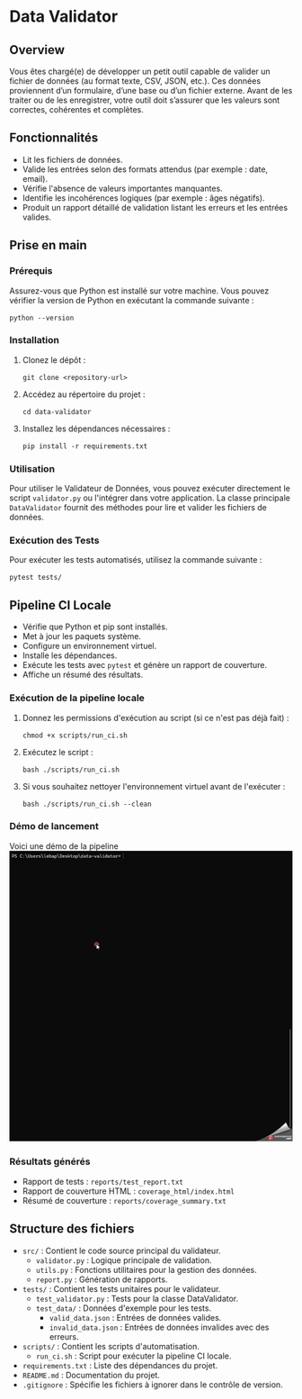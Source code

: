# Data Validator

## Overview
Vous êtes chargé(e) de développer un petit outil capable de valider un fichier de données (au format texte, CSV, JSON, etc.). Ces données proviennent d’un formulaire, d’une base ou d’un fichier externe. Avant de les traiter ou de les enregistrer, votre outil doit s’assurer que les valeurs sont correctes, cohérentes et complètes.

## Fonctionnalités
- Lit les fichiers de données.
- Valide les entrées selon des formats attendus (par exemple : date, email).
- Vérifie l'absence de valeurs importantes manquantes.
- Identifie les incohérences logiques (par exemple : âges négatifs).
- Produit un rapport détaillé de validation listant les erreurs et les entrées valides.

## Prise en main

### Prérequis
Assurez-vous que Python est installé sur votre machine. Vous pouvez vérifier la version de Python en exécutant la commande suivante :
```
python --version
```

### Installation
1. Clonez le dépôt :
   ```
   git clone <repository-url>
   ```
2. Accédez au répertoire du projet :
   ```
   cd data-validator
   ```
3. Installez les dépendances nécessaires :
   ```
   pip install -r requirements.txt
   ```

### Utilisation
Pour utiliser le Validateur de Données, vous pouvez exécuter directement le script `validator.py` ou l'intégrer dans votre application. La classe principale `DataValidator` fournit des méthodes pour lire et valider les fichiers de données.

### Exécution des Tests
Pour exécuter les tests automatisés, utilisez la commande suivante :
```
pytest tests/
```

## Pipeline CI Locale
- Vérifie que Python et pip sont installés.
- Met à jour les paquets système.
- Configure un environnement virtuel.
- Installe les dépendances.
- Exécute les tests avec `pytest` et génère un rapport de couverture.
- Affiche un résumé des résultats.

### Exécution de la pipeline locale
1. Donnez les permissions d'exécution au script (si ce n'est pas déjà fait) :
   ```
   chmod +x scripts/run_ci.sh
   ```
2. Exécutez le script :
   ```
   bash ./scripts/run_ci.sh
   ```
3. Si vous souhaitez nettoyer l'environnement virtuel avant de l'exécuter :
   ```
   bash ./scripts/run_ci.sh --clean
   ```  
### Démo de lancement 

Voici une démo de la pipeline 
![Démo](./assets/test_ci.gif)

### Résultats générés
- Rapport de tests : `reports/test_report.txt`
- Rapport de couverture HTML : `coverage_html/index.html`
- Résumé de couverture : `reports/coverage_summary.txt`

## Structure des fichiers
- `src/` : Contient le code source principal du validateur.
	- `validator.py` : Logique principale de validation.
	- `utils.py` : Fonctions utilitaires pour la gestion des données.
	- `report.py` : Génération de rapports.
- `tests/` : Contient les tests unitaires pour le validateur.
	- `test_validator.py` : Tests pour la classe DataValidator.
	- `test_data/` : Données d'exemple pour les tests.
		- `valid_data.json` : Entrées de données valides.
		- `invalid_data.json` : Entrées de données invalides avec des erreurs.
- `scripts/` : Contient les scripts d'automatisation.
	- `run_ci.sh` : Script pour exécuter la pipeline CI locale.
- `requirements.txt` : Liste des dépendances du projet.
- `README.md` : Documentation du projet.
- `.gitignore` : Spécifie les fichiers à ignorer dans le contrôle de version.
